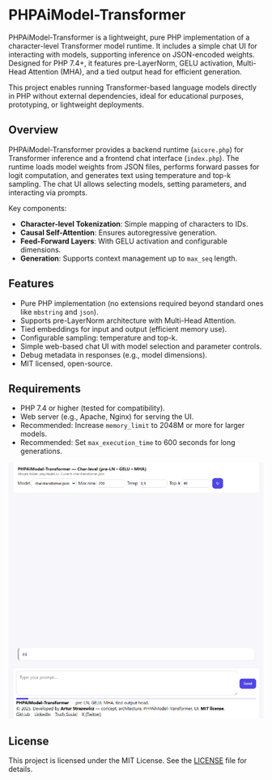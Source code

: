 # PHPAiModel-Transformer


PHPAiModel-Transformer is a lightweight, pure PHP implementation of a character-level Transformer model runtime. It includes a simple chat UI for interacting with models, supporting inference on JSON-encoded weights. Designed for PHP 7.4+, it features pre-LayerNorm, GELU activation, Multi-Head Attention (MHA), and a tied output head for efficient generation.

This project enables running Transformer-based language models directly in PHP without external dependencies, ideal for educational purposes, prototyping, or lightweight deployments.

## Overview
PHPAiModel-Transformer provides a backend runtime (`aicore.php`) for Transformer inference and a frontend chat interface (`index.php`). The runtime loads model weights from JSON files, performs forward passes for logit computation, and generates text using temperature and top-k sampling. The chat UI allows selecting models, setting parameters, and interacting via prompts.

Key components:
- **Character-level Tokenization**: Simple mapping of characters to IDs.
- **Causal Self-Attention**: Ensures autoregressive generation.
- **Feed-Forward Layers**: With GELU activation and configurable dimensions.
- **Generation**: Supports context management up to `max_seq` length.

## Features
- Pure PHP implementation (no extensions required beyond standard ones like `mbstring` and `json`).
- Supports pre-LayerNorm architecture with Multi-Head Attention.
- Tied embeddings for input and output (efficient memory use).
- Configurable sampling: temperature and top-k.
- Simple web-based chat UI with model selection and parameter controls.
- Debug metadata in responses (e.g., model dimensions).
- MIT licensed, open-source.

## Requirements
- PHP 7.4 or higher (tested for compatibility).
- Web server (e.g., Apache, Nginx) for serving the UI.
- Recommended: Increase `memory_limit` to 2048M or more for larger models.
- Recommended: Set `max_execution_time` to 600 seconds for long generations.

![PHPAiModel-Transformer](screen.png)

## License
This project is licensed under the MIT License. See the [LICENSE](LICENSE) file for details.
